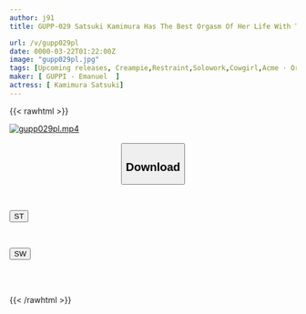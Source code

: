```yaml
---
author: j91
title: GUPP-029 Satsuki Kamimura Has The Best Orgasm Of Her Life With The Sex Service For Women She Has Always Wanted

url: /v/gupp029pl
date: 0000-03-22T01:22:00Z
image: "gupp029pl.jpg"
tags: [Upcoming releases, Creampie,Restraint,Solowork,Cowgirl,Acme · Orgasm,Submissive Woman	]
maker: [ GUPPI - Emanuel  ]
actress: [ Kamimura Satsuki]
---
```



{{< rawhtml >}}

<div class="video" data-videoid="pending_link_2.html">
    <a href="javascript:;">
        <img src="/v/gupp029pl/gupp029pl.jpg" width="WIDTH" height="HEIGHT" alt="gupp029pl.mp4" loading="lazy">
    </a>
</div>

<script type="text/javascript" src="https://j91.asia/asset/on-demand-pend.js"></script>

<br>
  <link rel="stylesheet" href="https://j91.asia/asset/bs5.css">
  
  <center>
  <button class="btn btn-primary" type="button" data-bs-toggle="collapse" data-bs-target=".multi-collapse" aria-expanded="false" aria-controls="multiCollapseExample1 multiCollapseExample2"><h2>Download</h2></button></center>
</p>
<div class="row">
  <div class="col">
    <div class="collapse multi-collapse" id="multiCollapseExample1">
      <div class="card card-body">
	      	      <br>
<div class="buttons">  
<p><a href="https://j91.asia/pending_link_2.html" target="_blank"><button class="btn-hover color-3"><i class="fa fa-download"></i> ST</button></a></p></div>
    </div>
  </div>
</div>
  <div class="col">
    <div class="collapse multi-collapse" id="multiCollapseExample2">
      <div class="card card-body">
	      <br>
<div class="buttons">
<p><a href="https://j91.asia/pending_link_2.html" target="_blank"><button class="btn-hover color-2"><i class="fa fa-download"></i> SW</button></a></p></div>
<br><br>
      </div>
    </div>
  </div>
</div>

{{< /rawhtml >}}